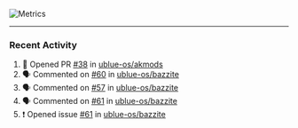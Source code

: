 ![Metrics](https://metrics.lecoq.io/KyleGospo?template=classic&base=header%2C%20activity%2C%20community%2C%20repositories%2C%20metadata&base.indepth=false&base.hireable=false&base.skip=false&config.timezone=America%2FLos_Angeles)

---
### Recent Activity
<!--START_SECTION:activity-->
1. 💪 Opened PR [#38](https://github.com/ublue-os/akmods/pull/38) in [ublue-os/akmods](https://github.com/ublue-os/akmods)
2. 🗣 Commented on [#60](https://github.com/ublue-os/bazzite/issues/60#issuecomment-1643019337) in [ublue-os/bazzite](https://github.com/ublue-os/bazzite)
3. 🗣 Commented on [#57](https://github.com/ublue-os/bazzite/issues/57#issuecomment-1642977674) in [ublue-os/bazzite](https://github.com/ublue-os/bazzite)
4. 🗣 Commented on [#61](https://github.com/ublue-os/bazzite/issues/61#issuecomment-1642942345) in [ublue-os/bazzite](https://github.com/ublue-os/bazzite)
5. ❗ Opened issue [#61](https://github.com/ublue-os/bazzite/issues/61) in [ublue-os/bazzite](https://github.com/ublue-os/bazzite)
<!--END_SECTION:activity-->
